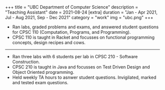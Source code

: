 +++
title = "UBC Department of Computer Science"
description = "Teaching Assistant"
date = 2021-08-24
[extra]
duration = "Jan - Apr 2021, Jul - Aug 2021, Sep - Dec 2021"
category = "work"
img = "ubc.png"
+++

- Ran labs, graded problems and exams, and answered student questions for CPSC 110 (Computation, Programs, and Programming). 
- CPSC 110 is taught in Racket and focusses on functional programming concepts, design recipes and cows.
--------------------------------------------------------------------------
- Ran three labs with 6 students per lab in CPSC 210 - Software Construction. 
- CPSC 210 is taught in Java and focusses on Test Driven Design and Object Oriented programming. 
- Held weekly TA hours to asnwer student questions. Invigilated, marked and tested exam questions. 
